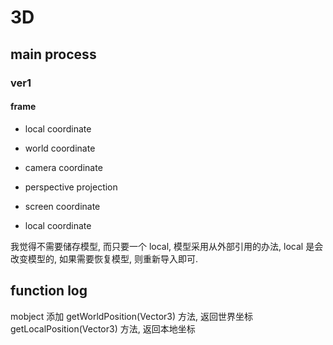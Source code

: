 # 3D

## main process

### ver1

#### frame

- local coordinate
- world coordinate
- camera coordinate
- perspective projection
- screen coordinate

- local coordinate

我觉得不需要储存模型, 而只要一个 local, 模型采用从外部引用的办法, local 是会改变模型的,
如果需要恢复模型, 则重新导入即可.

## function log

mobject 添加 getWorldPosition(Vector3) 方法, 返回世界坐标
getLocalPosition(Vector3) 方法, 返回本地坐标
